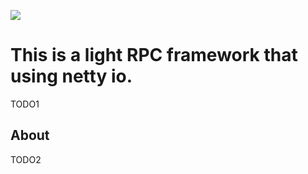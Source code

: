 [![][ButlerImage]][website] 

This is a light RPC framework that using netty io.
==========
TODO1

About
-----
TODO2




[ButlerImage]: https://github.com/weixuan2008/RenRPC/blob/master/renrpc-master/RenRPC.png
[website]: http://jenkins-ci.org